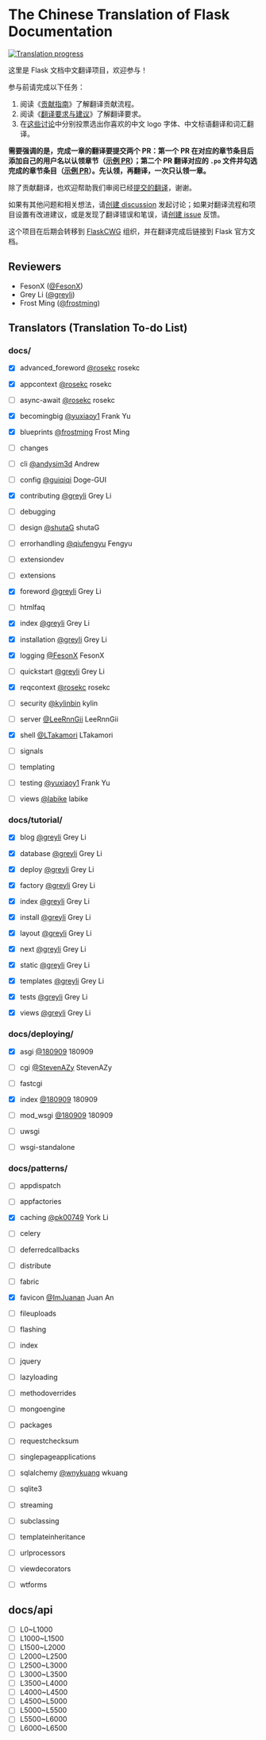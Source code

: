 # The Chinese Translation of Flask Documentation

[![Translation progress](https://jalkhov.github.io/docspro/badge/zh_progress.svg)](https://github.com/Jalkhov/docspro)

这里是 Flask 文档中文翻译项目，欢迎参与！

参与前请完成以下任务：

1. 阅读《[贡献指南](https://github.com/greyli/flask-docs-zh/blob/main/CONTRIBUTING.md)》了解翻译贡献流程。
2. 阅读《[翻译要求与建议](https://github.com/greyli/flask-docs-zh/issues/11)》了解翻译要求。
3. 在[这些讨论](https://github.com/greyli/flask-docs-zh/discussions/categories/vote)中分别投票选出你喜欢的中文 logo 字体、中文标语翻译和词汇翻译。

**需要强调的是，完成一章的翻译要提交两个 PR：第一个 PR 在对应的章节条目后添加自己的用户名以认领章节（[示例 PR](https://github.com/greyli/flask-docs-zh/pull/45/files)）；第二个 PR 翻译对应的 `.po` 文件并勾选完成的章节条目（[示例 PR](https://github.com/greyli/flask-docs-zh/pull/43/files)）。先认领，再翻译，一次只认领一章。**

除了贡献翻译，也欢迎帮助我们审阅已经[提交的翻译](https://github.com/greyli/flask-docs-zh/pulls?q=is%3Apr+is%3Aopen+label%3A%22awaiting+review%22)，谢谢。

如果有其他问题和相关想法，请[创建 discussion](https://github.com/greyli/flask-docs-zh/discussions/new) 发起讨论；如果对翻译流程和项目设置有改进建议，或是发现了翻译错误和笔误，请[创建 issue](https://github.com/greyli/flask-docs-zh/issues/new) 反馈。

这个项目在后期会转移到 [FlaskCWG](https://github.com/flaskcwg) 组织，并在翻译完成后链接到 Flask 官方文档。


## Reviewers

- FesonX ([@FesonX](https://github.com/FesonX))
- Grey Li ([@greyli](https://github.com/greyli))
- Frost Ming ([@frostming](https://github.com/frostming))


## Translators (Translation To-do List)


### docs/

- [x] advanced_foreword [@rosekc](https://github.com/rosekc) rosekc
- [x] appcontext [@rosekc](https://github.com/rosekc) rosekc
- [ ] async-await [@rosekc](https://github.com/your_username) rosekc
- [x] becomingbig [@yuxiaoy1](https://github.com/yuxiaoy1) Frank Yu
- [x] blueprints [@frostming](https://github.com/frostming) Frost Ming
- [ ] changes
- [ ] cli [@andysim3d](https://github.com/andysim3d) Andrew
- [ ] config [@guiqiqi](https://github.com/guiqiqi) Doge-GUI
- [x] contributing [@greyli](https://github.com/greyli) Grey Li
- [ ] debugging
- [ ] design [@shutaG](https://github.com/shutaG) shutaG
- [ ] errorhandling [@qiufengyu](https://github.com/qiufengyu) Fengyu
- [ ] extensiondev
- [ ] extensions
- [x] foreword [@greyli](https://github.com/greyli) Grey Li
- [ ] htmlfaq
- [x] index [@greyli](https://github.com/greyli) Grey Li
- [x] installation [@greyli](https://github.com/greyli) Grey Li
- [x] logging [@FesonX](https://github.com/FesonX) FesonX
- [ ] quickstart [@greyli](https://github.com/greyli) Grey Li
- [x] reqcontext [@rosekc](https://github.com/rosekc) rosekc
- [ ] security [@kylinbin](https://github.com/kylinbin) kylin
- [ ] server [@LeeRnnGii](https://github.com/LeeRnnGii) LeeRnnGii
- [x] shell [@LTakamori](https://github.com/LTakamori) LTakamori
- [ ] signals
- [ ] templating
- [ ] testing [@yuxiaoy1](https://github.com/yuxiaoy1) Frank Yu
- [ ] views [@labike](https://github.com/labike) labike


### docs/tutorial/

- [x] blog [@greyli](https://github.com/greyli) Grey Li
- [x] database [@greyli](https://github.com/greyli) Grey Li
- [x] deploy [@greyli](https://github.com/greyli) Grey Li
- [x] factory [@greyli](https://github.com/greyli) Grey Li
- [x] index [@greyli](https://github.com/greyli) Grey Li
- [x] install [@greyli](https://github.com/greyli) Grey Li
- [x] layout [@greyli](https://github.com/greyli) Grey Li
- [x] next [@greyli](https://github.com/greyli) Grey Li
- [x] static [@greyli](https://github.com/greyli) Grey Li
- [x] templates [@greyli](https://github.com/greyli) Grey Li
- [x] tests [@greyli](https://github.com/greyli) Grey Li
- [x] views [@greyli](https://github.com/greyli) Grey Li


### docs/deploying/

- [x] asgi [@180909](https://github.com/180909) 180909
- [ ] cgi [@StevenAZy](https://github.com/StevenAZy) StevenAZy
- [ ] fastcgi
- [x] index [@180909](https://github.com/180909) 180909
- [ ] mod_wsgi [@180909](https://github.com/180909) 180909
- [ ] uwsgi
- [ ] wsgi-standalone


### docs/patterns/

- [ ] appdispatch
- [ ] appfactories
- [x] caching [@pk00749](https://github.com/pk00749) York Li
- [ ] celery
- [ ] deferredcallbacks
- [ ] distribute
- [ ] fabric
- [x] favicon [@ImJuanan](https://github.com/ImJuanan) Juan An
- [ ] fileuploads
- [ ] flashing
- [ ] index
- [ ] jquery
- [ ] lazyloading
- [ ] methodoverrides
- [ ] mongoengine
- [ ] packages
- [ ] requestchecksum
- [ ] singlepageapplications
- [ ] sqlalchemy [@wnykuang](https://github.com/wnykuang) wkuang
- [ ] sqlite3
- [ ] streaming
- [ ] subclassing
- [ ] templateinheritance
- [ ] urlprocessors
- [ ] viewdecorators
- [ ] wtforms


## docs/api

- [ ] L0~L1000
- [ ] L1000~L1500
- [ ] L1500~L2000
- [ ] L2000~L2500
- [ ] L2500~L3000
- [ ] L3000~L3500
- [ ] L3500~L4000
- [ ] L4000~L4500
- [ ] L4500~L5000
- [ ] L5000~L5500
- [ ] L5500~L6000
- [ ] L6000~L6500
